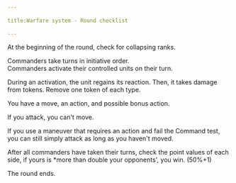 --- 
title:Warfare system - Round checklist 
---
At the beginning of the round, check for collapsing ranks.

Commanders take turns in initiative order.  
Commanders activate their controlled units on their turn.

During an activation,
the unit regains its reaction.
Then, it takes damage from tokens.  Remove one token of each type.

You have a move, an action, and possible bonus action.

If you attack, you can't move.

If you use a maneuver that requires an action and fail the Command test, you can still simply attack as long as you haven't moved.  

After all commanders have taken their turns, check the point values of each side, if yours is *more than double your opponents', you win. (50%+1)

The round ends.
